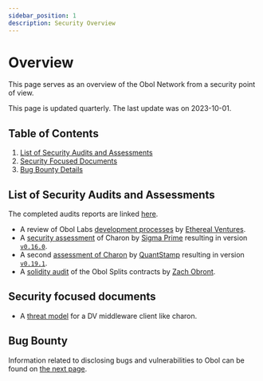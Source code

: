 ```yaml
---
sidebar_position: 1
description: Security Overview
---
```


# Overview

This page serves as an overview of the Obol Network from a security point of view.

This page is updated quarterly. The last update was on 2023-10-01.

## Table of Contents

1. [List of Security Audits and Assessments](overview.md#list-of-security-audits-and-assessments)
2. [Security Focused Documents](overview.md#security-focused-documents)
3. [Bug Bounty Details](bug-bounty.md)

## List of Security Audits and Assessments

The completed audits reports are linked [here](https://github.com/ObolNetwork/obol-security/tree/main/audits).

* A review of Obol Labs [development processes](https://github.com/ObolNetwork/obol-docs/blob/main/versioned_docs/version-v0.19.2/sec/ev-assessment/README.md) by [Ethereal Ventures](https://www.etherealventures.com/).
* A [security assessment](https://github.com/ObolNetwork/obol-security/blob/f9d7b0ad0bb8897f74ccb34cd4bd83012ad1d2b5/audits/Sigma_Prime_Obol_Network_Charon_Security_Assessment_Report_v2_1.pdf) of Charon by [Sigma Prime](https://sigmaprime.io/) resulting in version [`v0.16.0`](https://github.com/ObolNetwork/charon/releases/tag/v0.16.0).
* A second [assessment of Charon](https://obol.tech/charon_quantstamp_assessment.pdf) by [QuantStamp](https://quantstamp.com/) resulting in version [`v0.19.1`](https://github.com/ObolNetwork/charon/releases/tag/v0.19.1).
* A [solidity audit](https://github.com/ObolNetwork/obol-docs/blob/main/versioned_docs/version-v0.19.2/sec/smart_contract_audit/README.md) of the Obol Splits contracts by [Zach Obront](https://zachobront.com/).

## Security focused documents

* A [threat model](https://github.com/ObolNetwork/obol-docs/blob/main/versioned_docs/version-v0.19.2/sec/threat_model/README.md) for a DV middleware client like charon.

## Bug Bounty

Information related to disclosing bugs and vulnerabilities to Obol can be found on [the next page](bug-bounty.md).
